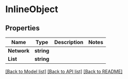 # InlineObject

## Properties

Name | Type | Description | Notes
------------ | ------------- | ------------- | -------------
**Network** | **string** |  | 
**List** | **string** |  | 

[[Back to Model list]](../README.md#documentation-for-models) [[Back to API list]](../README.md#documentation-for-api-endpoints) [[Back to README]](../README.md)


